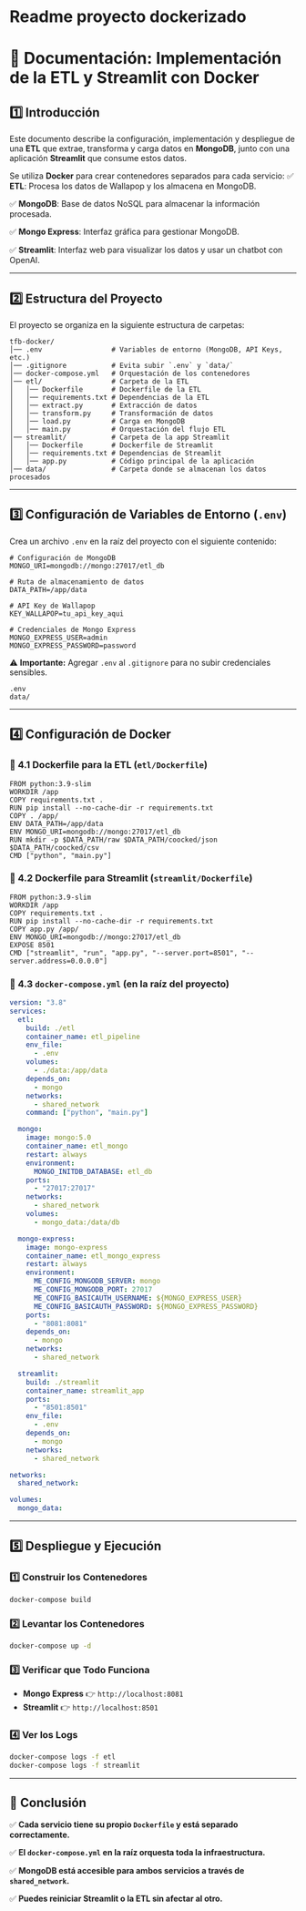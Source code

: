 # Readme proyecto dockerizado

# **📌 Documentación: Implementación de la ETL y Streamlit con Docker**

## **1️⃣ Introducción**

Este documento describe la configuración, implementación y despliegue de una **ETL** que extrae, transforma y carga datos en **MongoDB**, junto con una aplicación **Streamlit** que consume estos datos.

Se utiliza **Docker** para crear contenedores separados para cada servicio:
✅ **ETL**: Procesa los datos de Wallapop y los almacena en MongoDB.

✅ **MongoDB**: Base de datos NoSQL para almacenar la información procesada.

✅ **Mongo Express**: Interfaz gráfica para gestionar MongoDB.

✅ **Streamlit**: Interfaz web para visualizar los datos y usar un chatbot con OpenAI.

---

## **2️⃣ Estructura del Proyecto**

El proyecto se organiza en la siguiente estructura de carpetas:

```
tfb-docker/
│── .env                 # Variables de entorno (MongoDB, API Keys, etc.)
│── .gitignore           # Evita subir `.env` y `data/`
│── docker-compose.yml   # Orquestación de los contenedores
│── etl/                 # Carpeta de la ETL
│   │── Dockerfile       # Dockerfile de la ETL
│   │── requirements.txt # Dependencias de la ETL
│   │── extract.py       # Extracción de datos
│   │── transform.py     # Transformación de datos
│   │── load.py          # Carga en MongoDB
│   │── main.py          # Orquestación del flujo ETL
│── streamlit/           # Carpeta de la app Streamlit
│   │── Dockerfile       # Dockerfile de Streamlit
│   │── requirements.txt # Dependencias de Streamlit
│   │── app.py           # Código principal de la aplicación
│── data/                # Carpeta donde se almacenan los datos procesados
```

---

## **3️⃣ Configuración de Variables de Entorno (`.env`)**

Crea un archivo `.env` en la raíz del proyecto con el siguiente contenido:

```
# Configuración de MongoDB
MONGO_URI=mongodb://mongo:27017/etl_db

# Ruta de almacenamiento de datos
DATA_PATH=/app/data

# API Key de Wallapop
KEY_WALLAPOP=tu_api_key_aqui

# Credenciales de Mongo Express
MONGO_EXPRESS_USER=admin
MONGO_EXPRESS_PASSWORD=password
```

⚠️ **Importante:** Agregar `.env` al `.gitignore` para no subir credenciales sensibles.

```
.env
data/
```

---

## **4️⃣ Configuración de Docker**

### **🔹 4.1 Dockerfile para la ETL (`etl/Dockerfile`)**

```
FROM python:3.9-slim
WORKDIR /app
COPY requirements.txt .
RUN pip install --no-cache-dir -r requirements.txt
COPY . /app/
ENV DATA_PATH=/app/data
ENV MONGO_URI=mongodb://mongo:27017/etl_db
RUN mkdir -p $DATA_PATH/raw $DATA_PATH/coocked/json $DATA_PATH/coocked/csv
CMD ["python", "main.py"]
```

### **🔹 4.2 Dockerfile para Streamlit (`streamlit/Dockerfile`)**

```
FROM python:3.9-slim
WORKDIR /app
COPY requirements.txt .
RUN pip install --no-cache-dir -r requirements.txt
COPY app.py /app/
ENV MONGO_URI=mongodb://mongo:27017/etl_db
EXPOSE 8501
CMD ["streamlit", "run", "app.py", "--server.port=8501", "--server.address=0.0.0.0"]
```

### **🔹 4.3 `docker-compose.yml` (en la raíz del proyecto)**

```yaml
version: "3.8"
services:
  etl:
    build: ./etl
    container_name: etl_pipeline
    env_file:
      - .env
    volumes:
      - ./data:/app/data
    depends_on:
      - mongo
    networks:
      - shared_network
    command: ["python", "main.py"]

  mongo:
    image: mongo:5.0
    container_name: etl_mongo
    restart: always
    environment:
      MONGO_INITDB_DATABASE: etl_db
    ports:
      - "27017:27017"
    networks:
      - shared_network
    volumes:
      - mongo_data:/data/db

  mongo-express:
    image: mongo-express
    container_name: etl_mongo_express
    restart: always
    environment:
      ME_CONFIG_MONGODB_SERVER: mongo
      ME_CONFIG_MONGODB_PORT: 27017
      ME_CONFIG_BASICAUTH_USERNAME: ${MONGO_EXPRESS_USER}
      ME_CONFIG_BASICAUTH_PASSWORD: ${MONGO_EXPRESS_PASSWORD}
    ports:
      - "8081:8081"
    depends_on:
      - mongo
    networks:
      - shared_network

  streamlit:
    build: ./streamlit
    container_name: streamlit_app
    ports:
      - "8501:8501"
    env_file:
      - .env
    depends_on:
      - mongo
    networks:
      - shared_network

networks:
  shared_network:

volumes:
  mongo_data:
```

---

## **5️⃣ Despliegue y Ejecución**

### **1️⃣ Construir los Contenedores**

```bash
docker-compose build
```

### **2️⃣ Levantar los Contenedores**

```bash
docker-compose up -d
```

### **3️⃣ Verificar que Todo Funciona**

- **Mongo Express** 👉 `http://localhost:8081`
- **Streamlit** 👉 `http://localhost:8501`

### **4️⃣ Ver los Logs**

```bash
docker-compose logs -f etl
docker-compose logs -f streamlit
```

---

## **📌 Conclusión**

✅ **Cada servicio tiene su propio `Dockerfile` y está separado correctamente.**

✅ **El `docker-compose.yml` en la raíz orquesta toda la infraestructura.**

✅ **MongoDB está accesible para ambos servicios a través de `shared_network`.**

✅ **Puedes reiniciar Streamlit o la ETL sin afectar al otro.**